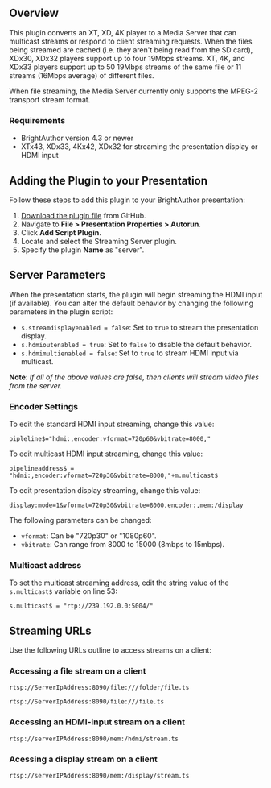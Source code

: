 Overview
--------
<p>This plugin converts an XT, XD, 4K player to a Media Server that can multicast streams or respond to client streaming requests. When the files being streamed are cached (i.e. they aren't being read from the SD card), XDx30, XDx32 players support up to four 19Mbps streams. XT, 4K, and XDx33 players support up to 50 19Mbps streams of the same file or 11 streams (16Mbps average) of different files.</p>
<p>When file streaming, the Media Server currently only supports the MPEG-2 transport stream format.</p>

### Requirements
<ul>
<li>BrightAuthor version 4.3 or newer</li>
<li>XTx43, XDx33, 4Kx42, XDx32 for streaming the presentation display or HDMI input</li>
</ul>

Adding the Plugin to your Presentation
-------------
<p>Follow these steps to add this plugin to your BrightAuthor presentation:</p>
<ol>
<li><a href="https://brightsign.zendesk.com/knowledge/articles/115000045454/en-us?brand_id=72814">Download the plugin file</a> from GitHub.</li>
<li>Navigate to <strong>File > Presentation Properties > Autorun</strong>.</li>
<li>Click <strong>Add Script Plugin</strong>.</li>
<li>Locate and select the Streaming Server plugin.</li>
<li>Specify the plugin <strong>Name</strong> as "server".</li>
</ol>

Server Parameters
-------------
<p>When the presentation starts, the plugin will begin streaming the HDMI input (if available). You can alter the default behavior by changing the following parameters in the plugin script:</p>
<ul>
<li><code>s.streamdisplayenabled = false</code>: Set to <code>true</code> to stream the presentation display.</li>
<li><code>s.hdmioutenabled = true</code>: Set to <code>false</code> to disable the default behavior.</li>
<li><code>s.hdmimultienabled = false</code>: Set to <code>true</code> to stream HDMI input via multicast.</li>
</ul>
<p><strong>Note</strong>: <em>If all of the above values are false, then clients will stream video files from the server.</em></p>

### Encoder Settings
<p>To edit the standard HDMI input streaming, change this value:</p>
<p><code>pipleline$="hdmi:,encoder:vformat=720p60&vbitrate=8000,"</code></p>

<p>To edit multicast HDMI input streaming, change this value:</p>
<p><code>pipelineaddress$ = "hdmi:,encoder:vformat=720p30&vbitrate=8000,"+m.multicast$</code></p>

<p>To edit presentation display streaming, change this value:</p>
<p><code>display:mode=1&vformat=720p30&vbitrate=8000,encoder:,mem:/display</code></p>

<p>The following parameters can be changed:</p>
<ul>
<li><code>vformat</code>: Can be "720p30" or "1080p60".</li>
<li><code>vbitrate</code>: Can range from 8000 to 15000 (8mbps to 15mbps).</li>
</ul>

### Multicast address
<p>To set the multicast streaming address, edit the string value of the <code>s.multicast$</code> variable on line 53:</p>
<p><code>s.multicast$ = "rtp://239.192.0.0:5004/"</code></p>

Streaming URLs
------------------
<p>Use the following URLs outline to access streams on a client:</p>

### Accessing a file stream on a client
<p><code>rtsp://ServerIpAddress:8090/file:///folder/file.ts</code></p>
<p><code>rtsp://ServerIpAddress:8090/file:///file.ts</code></p>

### Accessing an HDMI-input stream on a client
<code>rtsp://serverIPAddress:8090/mem:/hdmi/stream.ts</code>

### Acessing a display stream on a client
<code>rtsp://serverIPAddress:8090/mem:/display/stream.ts</code>
